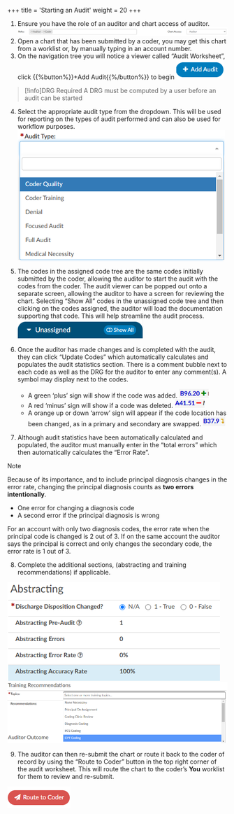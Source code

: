 +++
title = 'Starting an Audit'
weight = 20
+++

1. Ensure you have the role of an auditor and chart access of auditor.
   ![Audit Rolle and Chart Access](AuditAccess.png)
2. Open a chart that has been submitted by a coder, you may get this chart from a worklist
or, by manually typing in an account number.
3. On the navigation tree you will notice a viewer called “Audit Worksheet”, click {{%button%}}+Add Audit{{%/button%}} to begin ![Add Audit](AddAudit.png)

>[!info]DRG Required
> A DRG must be computed by a user before an audit can be started

4. Select the appropriate audit type from the dropdown. This will be used for reporting on the types of audit performed and can also be used for workflow purposes. ![Audit Types](AuditTypes.png)
   
5. The codes in the assigned code tree are the same codes initially submitted by the
coder, allowing the auditor to start the audit with the codes from the coder. The audit
viewer can be popped out onto a separate screen, allowing the auditor to have a screen
for reviewing the chart. Selecting “Show All” codes in the unassigned code tree and then clicking on the codes assigned, the
auditor will load the documentation supporting that code. This will help
streamline the audit process. ![Show All Button](ShowAll.png)

6. Once the auditor has made changes and is completed with the audit, they can click “Update Codes”
  which automatically calculates and populates the audit statistics section. There is a comment bubble
  next to each code as well as the DRG for the auditor to enter any comment(s). A symbol may display next to the codes.
    - A green ‘plus’ sign will show if the code was added. ![Green Plus](GreenPlus.png)
    - A red ‘minus’ sign will show if a code was deleted. ![Red Minus](RedMinus.png)
    - A orange up or down ‘arrow’ sign will appear if the code location has been changed, as
    in a primary and secondary are swapped. ![Orange Arrow](OrangeArrow.png)

7. Although audit statistics have been automatically calculated and populated, the auditor must 
manually enter in the “total errors” which then automatically calculates the “Error Rate”.

>[!note]
>Because of its importance, and to include principal diagnosis changes in the error rate, changing the principal diagnosis counts as **two errors intentionally**. 
>- One error for changing a diagnosis code
>- A second error if the principal diagnosis is wrong 
>
>For an account with only two diagnosis codes, the error rate when the principal code is changed is 2 out of 3.
>If on the same account the auditor says the principal is correct and only changes the secondary code, the error rate is 1 out of 3.

8. Complete the additional sections, (abstracting and training recommendations) if applicable.

![Abstracting](Abstracting.png)
![Training Recommendations](TrainingRecs.png)

9. The auditor can then re-submit the chart or route it back to the coder of record by using the
“Route to Coder” button in the top right corner of the audit worksheet. This will route the chart to
the coder’s **You** worklist for them to review and re-submit.

![Route to Coder](RouteToCoder.png)
